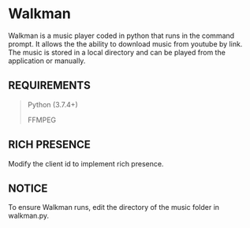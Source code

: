 # Walkman
Walkman is a music player coded in python that runs in the command prompt. It allows the the ability to download music from youtube by link. The music is stored in a local directory and can be played from the application or manually.

## REQUIREMENTS
>Python (3.7.4+)
>
>FFMPEG

## RICH PRESENCE
Modify the client id to implement rich presence.

## NOTICE
To ensure Walkman runs, edit the directory of the music folder in walkman.py.